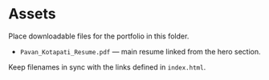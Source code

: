 # Assets

Place downloadable files for the portfolio in this folder.

- `Pavan_Kotapati_Resume.pdf` — main resume linked from the hero section.

Keep filenames in sync with the links defined in `index.html`.

